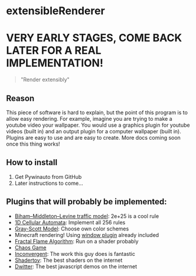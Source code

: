 # extensibleRenderer
# VERY EARLY STAGES, COME BACK LATER FOR A REAL IMPLEMENTATION!
> "Render extensibly"

## Reason
This piece of software is hard to explain, but the point of this program is to allow easy rendering. For example, imagine you are trying to make a youtube video your wallpaper. You would use a graphics plugin for youtube videos (built in) and an output plugin for a computer wallpaper (built in). Plugins are easy to use and are easy to create. More docs coming soon once this thing works!

## How to install
1. Get Pywinauto from GitHub
2. Later instructions to come...

## Plugins that will probably be implemented:
* [Biham–Middleton–Levine traffic model](http://htmlpreview.github.io/?https://raw.githubusercontent.com/MaciekBaron/BMLTrafficJS/master/index.html): 2e+25 is a cool rule
* [1D Cellular Automata](https://github.com/ogham/mindless-automata): Implement all 256 rules
* [Gray-Scott Model](http://pmneila.github.io/jsexp/grayscott/): Choose own color schemes
* Minecraft rendering! Using [window plugin](plugins/Gp_renderWindow.py) already included
* [Fractal Flame Algorithm](https://tariqksoliman.github.io/Fractal-Inferno/): Run on a shader probably
* [Chaos Game](http://rectangleworld.com/demos/ChaosGame/chaos_game.html)
* [Inconvergent](https://img.inconvergent.net/generative/): The work this guy does is fantastic
* [Shadertoy](https://www.shadertoy.com/): The best shaders on the internet
* [Dwitter](https://www.dwitter.net/): The best javascript demos on the internet
